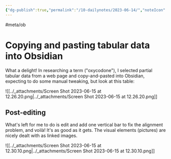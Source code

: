 ```yaml
---
{"dg-publish":true,"permalink":"/10-dailynotes/2023-06-14/","noteIcon":"2"}
---
```


#meta/ob 
# Copying and pasting tabular data into Obsidian

What a delight! In researching a term ("oxycodone"), I selected partial tabular data from a web page and copy-and-pasted into Obsidian, expecting to do some manual tweaking, but look at this table:

![[../_attachments/Screen Shot 2023-06-15 at 12.26.20.png\|../_attachments/Screen Shot 2023-06-15 at 12.26.20.png]]
## Post-editing
What's left for me to do is edit and add one vertical bar to fix the alignment problem, and voilà! It's as good as it gets. The visual elements (pictures) are nicely dealt with as linked images.

![[../_attachments/Screen Shot 2023-06-15 at 12.30.10.png\|../_attachments/Screen Shot 2023-06-15 at 12.30.10.png]]